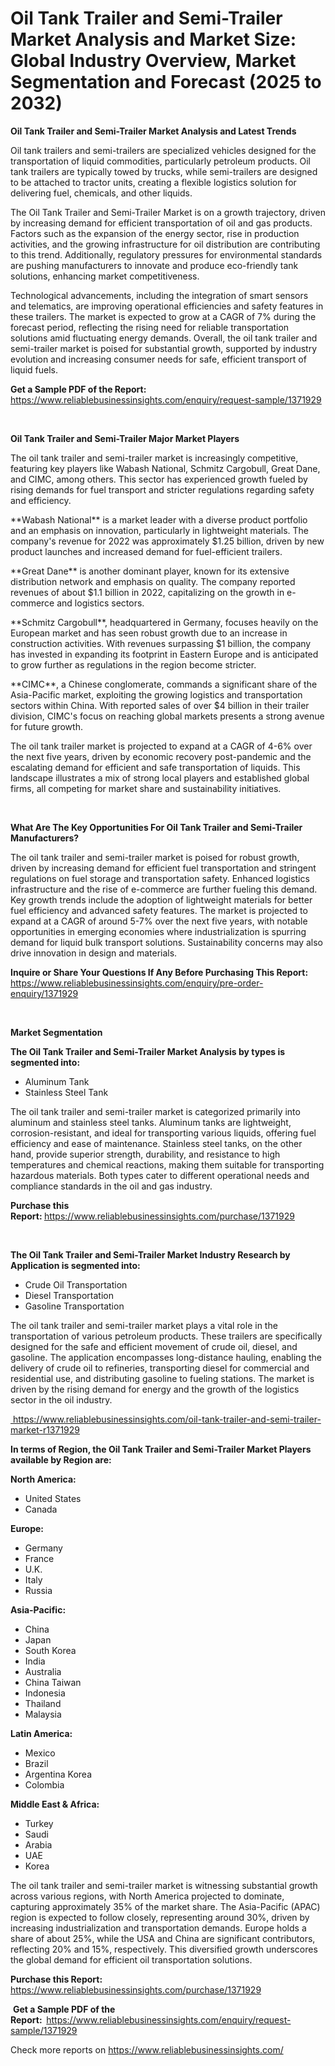<p><h1>Oil Tank Trailer and Semi-Trailer Market Analysis and Market Size: Global Industry Overview, Market Segmentation and Forecast (2025 to 2032)</h1></p><p><strong>Oil Tank Trailer and Semi-Trailer Market Analysis and Latest Trends</strong></p>
<p><p>Oil tank trailers and semi-trailers are specialized vehicles designed for the transportation of liquid commodities, particularly petroleum products. Oil tank trailers are typically towed by trucks, while semi-trailers are designed to be attached to tractor units, creating a flexible logistics solution for delivering fuel, chemicals, and other liquids.</p><p>The Oil Tank Trailer and Semi-Trailer Market is on a growth trajectory, driven by increasing demand for efficient transportation of oil and gas products. Factors such as the expansion of the energy sector, rise in production activities, and the growing infrastructure for oil distribution are contributing to this trend. Additionally, regulatory pressures for environmental standards are pushing manufacturers to innovate and produce eco-friendly tank solutions, enhancing market competitiveness.</p><p>Technological advancements, including the integration of smart sensors and telematics, are improving operational efficiencies and safety features in these trailers. The market is expected to grow at a CAGR of 7% during the forecast period, reflecting the rising need for reliable transportation solutions amid fluctuating energy demands. Overall, the oil tank trailer and semi-trailer market is poised for substantial growth, supported by industry evolution and increasing consumer needs for safe, efficient transport of liquid fuels.</p></p>
<p><strong>Get a Sample PDF of the Report:&nbsp;</strong> <a href="https://www.reliablebusinessinsights.com/enquiry/request-sample/1371929?utm_campaign=2707&utm_medium=2&utm_source=Github&utm_content=ia&utm_term=22032025&utm_id=oil-tank-trailer-and-semi-trailer">https://www.reliablebusinessinsights.com/enquiry/request-sample/1371929</a></p>
<p>&nbsp;</p>
<p><strong>Oil Tank Trailer and Semi-Trailer Major Market Players</strong></p>
<p><p>The oil tank trailer and semi-trailer market is increasingly competitive, featuring key players like Wabash National, Schmitz Cargobull, Great Dane, and CIMC, among others. This sector has experienced growth fueled by rising demands for fuel transport and stricter regulations regarding safety and efficiency.</p><p>**Wabash National** is a market leader with a diverse product portfolio and an emphasis on innovation, particularly in lightweight materials. The company's revenue for 2022 was approximately $1.25 billion, driven by new product launches and increased demand for fuel-efficient trailers.</p><p>**Great Dane** is another dominant player, known for its extensive distribution network and emphasis on quality. The company reported revenues of about $1.1 billion in 2022, capitalizing on the growth in e-commerce and logistics sectors.</p><p>**Schmitz Cargobull**, headquartered in Germany, focuses heavily on the European market and has seen robust growth due to an increase in construction activities. With revenues surpassing $1 billion, the company has invested in expanding its footprint in Eastern Europe and is anticipated to grow further as regulations in the region become stricter.</p><p>**CIMC**, a Chinese conglomerate, commands a significant share of the Asia-Pacific market, exploiting the growing logistics and transportation sectors within China. With reported sales of over $4 billion in their trailer division, CIMC's focus on reaching global markets presents a strong avenue for future growth.</p><p>The oil tank trailer market is projected to expand at a CAGR of 4-6% over the next five years, driven by economic recovery post-pandemic and the escalating demand for efficient and safe transportation of liquids. This landscape illustrates a mix of strong local players and established global firms, all competing for market share and sustainability initiatives.</p></p>
<p>&nbsp;</p>
<p><strong>What Are The Key Opportunities For Oil Tank Trailer and Semi-Trailer Manufacturers?</strong></p>
<p><p>The oil tank trailer and semi-trailer market is poised for robust growth, driven by increasing demand for efficient fuel transportation and stringent regulations on fuel storage and transportation safety. Enhanced logistics infrastructure and the rise of e-commerce are further fueling this demand. Key growth trends include the adoption of lightweight materials for better fuel efficiency and advanced safety features. The market is projected to expand at a CAGR of around 5-7% over the next five years, with notable opportunities in emerging economies where industrialization is spurring demand for liquid bulk transport solutions. Sustainability concerns may also drive innovation in design and materials.</p></p>
<p><strong>Inquire or Share Your Questions If Any Before Purchasing This Report:</strong> <a href="https://www.reliablebusinessinsights.com/enquiry/pre-order-enquiry/1371929?utm_campaign=2707&utm_medium=2&utm_source=Github&utm_content=ia&utm_term=22032025&utm_id=oil-tank-trailer-and-semi-trailer">https://www.reliablebusinessinsights.com/enquiry/pre-order-enquiry/1371929</a></p>
<p>&nbsp;</p>
<p><strong>Market Segmentation</strong></p>
<p><strong>The Oil Tank Trailer and Semi-Trailer Market Analysis by types is segmented into:</strong></p>
<p><ul><li>Aluminum Tank</li><li>Stainless Steel Tank</li></ul></p>
<p><p>The oil tank trailer and semi-trailer market is categorized primarily into aluminum and stainless steel tanks. Aluminum tanks are lightweight, corrosion-resistant, and ideal for transporting various liquids, offering fuel efficiency and ease of maintenance. Stainless steel tanks, on the other hand, provide superior strength, durability, and resistance to high temperatures and chemical reactions, making them suitable for transporting hazardous materials. Both types cater to different operational needs and compliance standards in the oil and gas industry.</p></p>
<p><strong>Purchase this Report:&nbsp;</strong><a href="https://www.reliablebusinessinsights.com/purchase/1371929?utm_campaign=2707&utm_medium=2&utm_source=Github&utm_content=ia&utm_term=22032025&utm_id=oil-tank-trailer-and-semi-trailer">https://www.reliablebusinessinsights.com/purchase/1371929</a></p>
<p>&nbsp;</p>
<p><strong>The Oil Tank Trailer and Semi-Trailer Market Industry Research by Application is segmented into:</strong></p>
<p><ul><li>Crude Oil Transportation</li><li>Diesel Transportation</li><li>Gasoline Transportation</li></ul></p>
<p><p>The oil tank trailer and semi-trailer market plays a vital role in the transportation of various petroleum products. These trailers are specifically designed for the safe and efficient movement of crude oil, diesel, and gasoline. The application encompasses long-distance hauling, enabling the delivery of crude oil to refineries, transporting diesel for commercial and residential use, and distributing gasoline to fueling stations. The market is driven by the rising demand for energy and the growth of the logistics sector in the oil industry.</p></p>
<p><a href="https://www.reliablebusinessinsights.com/oil-tank-trailer-and-semi-trailer-market-r1371929?utm_campaign=2707&utm_medium=2&utm_source=Github&utm_content=ia&utm_term=22032025&utm_id=oil-tank-trailer-and-semi-trailer">&nbsp;https://www.reliablebusinessinsights.com/oil-tank-trailer-and-semi-trailer-market-r1371929</a></p>
<p><strong>In terms of Region, the Oil Tank Trailer and Semi-Trailer Market Players available by Region are:</strong></p>
<p>
    <p> <strong> North America: </strong>
        <ul>
            <li>United States</li>
            <li>Canada</li>
        </ul>
        </p> 
    <p> <strong> Europe: </strong>
        <ul>
            <li>Germany</li>
            <li>France</li>
            <li>U.K.</li>
            <li>Italy</li>
            <li>Russia</li>
        </ul>
        </p> 
    <p> <strong> Asia-Pacific: </strong>
        <ul>
            <li>China</li>
            <li>Japan</li>
            <li>South Korea</li>
            <li>India</li>
            <li>Australia</li>
            <li>China Taiwan</li>
            <li>Indonesia</li>
            <li>Thailand</li>
            <li>Malaysia</li>
        </ul>
        </p> 
    <p> <strong> Latin America: </strong>
        <ul>
            <li>Mexico</li>
            <li>Brazil</li>
            <li>Argentina Korea</li>
            <li>Colombia</li>
        </ul>
        </p> 
    <p> <strong> Middle East & Africa: </strong>
        <ul>
            <li>Turkey</li>
            <li>Saudi</li>
            <li>Arabia</li>
            <li>UAE</li>
            <li>Korea</li>
        </ul>
    </p>
    </p>
<p><p>The oil tank trailer and semi-trailer market is witnessing substantial growth across various regions, with North America projected to dominate, capturing approximately 35% of the market share. The Asia-Pacific (APAC) region is expected to follow closely, representing around 30%, driven by increasing industrialization and transportation demands. Europe holds a share of about 25%, while the USA and China are significant contributors, reflecting 20% and 15%, respectively. This diversified growth underscores the global demand for efficient oil transportation solutions.</p></p>
<p><strong>Purchase this Report: </strong><a href="https://www.reliablebusinessinsights.com/purchase/1371929?utm_campaign=2707&utm_medium=2&utm_source=Github&utm_content=ia&utm_term=22032025&utm_id=oil-tank-trailer-and-semi-trailer">https://www.reliablebusinessinsights.com/purchase/1371929</a></p>
<p>&nbsp;<strong>Get a Sample PDF of the Report:&nbsp;&nbsp;</strong><a href="https://www.reliablebusinessinsights.com/enquiry/request-sample/1371929?utm_campaign=2707&utm_medium=2&utm_source=Github&utm_content=ia&utm_term=22032025&utm_id=oil-tank-trailer-and-semi-trailer">https://www.reliablebusinessinsights.com/enquiry/request-sample/1371929</a></p>
<p><strong></strong></p>
<p>Check more reports on <a href="https://www.reliablebusinessinsights.com/?utm_campaign=2707&utm_medium=2&utm_source=Github&utm_content=ia&utm_term=22032025&utm_id=oil-tank-trailer-and-semi-trailer">https://www.reliablebusinessinsights.com/</a></p>